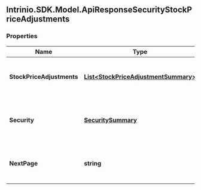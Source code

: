 ## Intrinio.SDK.Model.ApiResponseSecurityStockPriceAdjustments
### Properties

Name | Type | Description | Notes
------------ | ------------- | ------------- | -------------
**StockPriceAdjustments** | [**List&lt;StockPriceAdjustmentSummary&gt;**](StockPriceAdjustmentSummary.md) | The stock price adjustments for the Security | [optional] 
**Security** | [**SecuritySummary**](SecuritySummary.md) | The Security resolved from the given identifier | [optional] 
**NextPage** | **string** | The token required to request the next page of the data | [optional] 

